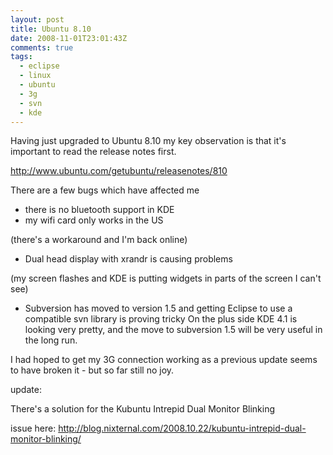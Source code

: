 ```yaml
---
layout: post
title: Ubuntu 8.10
date: 2008-11-01T23:01:43Z
comments: true
tags:
  - eclipse
  - linux
  - ubuntu
  - 3g
  - svn
  - kde
---
```


Having just upgraded to Ubuntu 8.10 my key observation is that it's important to read the release notes first.

http://www.ubuntu.com/getubuntu/releasenotes/810

There are a few bugs which have affected me

<!--more-->

- there is no bluetooth support in KDE
- my wifi card only works in the US

(there's a workaround and I'm back online)

- Dual head display with xrandr is causing problems

(my screen flashes and KDE is putting widgets in parts of the screen I can't see)

- Subversion has moved to version 1.5 and getting Eclipse to use a compatible svn library is proving tricky
  On the plus side KDE 4.1 is looking very pretty, and the move to subversion 1.5 will be very useful in the long run.

I had hoped to get my 3G connection working as a previous update seems to have broken it - but so far still no joy.

update:

There's a solution for the Kubuntu Intrepid Dual Monitor Blinking

issue here: http://blog.nixternal.com/2008.10.22/kubuntu-intrepid-dual-monitor-blinking/
